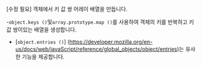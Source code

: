 [수정 필요]
객체에서 키 값 쌍 어레이 배열을 만듭니다.

-`object.keys ()`및`array.prototype.map ()`를 사용하여 객체의 키를 반복하고 키 값 쌍이있는 배열을 생성합니다.
- [`object.entries ()`] (https://developer.mozilla.org/en-us/docs/web/javaScript/reference/global_objects/object/entries)는 유사한 기능을 제공합니다.